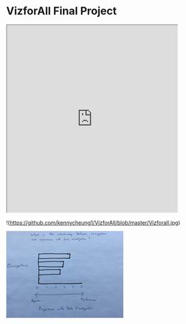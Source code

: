 # VizforAll Final Project

<iframe src="https://public.tableau.com/views/OccupExpDataViz2PresentationMode/Dashboard1? :showVizHome=no&:embed=true" width="90%" height="500"></iframe>

!(https://github.com/kennycheung1/VizforAll/blob/master/Vizforall.jpg)

![Image](https://github.com/kennycheung1/VizforAll/blob/master/Vizforall.jpg)
